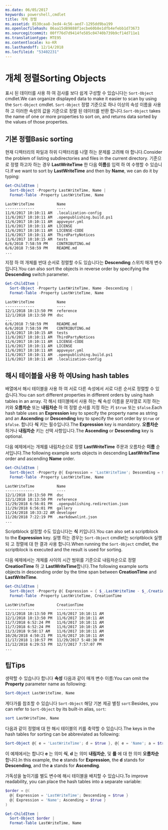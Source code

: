 ```yaml
---
ms.date: 06/05/2017
keywords: powershell,cmdlet
title: 개체 정렬
ms.assetid: 8530caa8-3ed4-4c56-aed7-1295dd9ba199
ms.openlocfilehash: 06aa15d89888f1ecbe60b8e1dfb4efebb1d73673
ms.sourcegitcommit: 00ff76d7d9414fe585c04740b739b9cf14d711e1
ms.translationtype: MTE95
ms.contentlocale: ko-KR
ms.lasthandoff: 12/14/2018
ms.locfileid: "53402231"
---
```

# <a name="sorting-objects"></a><span data-ttu-id="2300c-103">개체 정렬</span><span class="sxs-lookup"><span data-stu-id="2300c-103">Sorting Objects</span></span>

<span data-ttu-id="2300c-104">표시 된 데이터를 사용 하 여 검사를 보다 쉽게 구성할 수 있습니다는 `Sort-Object` cmdlet.</span><span class="sxs-lookup"><span data-stu-id="2300c-104">We can organize displayed data to make it easier to scan by using the `Sort-Object` cmdlet.</span></span> <span data-ttu-id="2300c-105">`Sort-Object` 정렬 기준으로 하나 이상의 속성 이름을 사용 하 고 이러한 속성의 값을 기준으로 정렬 된 데이터를 반환 합니다.</span><span class="sxs-lookup"><span data-stu-id="2300c-105">`Sort-Object` takes the name of one or more properties to sort on, and returns data sorted by the values of those properties.</span></span>

## <a name="basic-sorting"></a><span data-ttu-id="2300c-106">기본 정렬</span><span class="sxs-lookup"><span data-stu-id="2300c-106">Basic sorting</span></span>

<span data-ttu-id="2300c-107">현재 디렉터리의 파일과 하위 디렉터리를 나열 하는 문제를 고려해 야 합니다.</span><span class="sxs-lookup"><span data-stu-id="2300c-107">Consider the problem of listing subdirectories and files in the current directory.</span></span>
<span data-ttu-id="2300c-108">기준으로 정렬 하고자 하는 경우 **LastWriteTime** 한 다음 **이름**를 입력 하 여 수행할 수 있습니다.</span><span class="sxs-lookup"><span data-stu-id="2300c-108">If we want to sort by **LastWriteTime** and then by **Name**, we can do it by typing:</span></span>

```powershell
Get-ChildItem |
  Sort-Object -Property LastWriteTime, Name |
  Format-Table -Property LastWriteTime, Name
```

```output
LastWriteTime          Name
-------------          ----
11/6/2017 10:10:11 AM  .localization-config
11/6/2017 10:10:11 AM  .openpublishing.build.ps1
11/6/2017 10:10:11 AM  appveyor.yml
11/6/2017 10:10:11 AM  LICENSE
11/6/2017 10:10:11 AM  LICENSE-CODE
11/6/2017 10:10:11 AM  ThirdPartyNotices
11/6/2017 10:10:15 AM  tests
6/6/2018 7:58:59 PM    CONTRIBUTING.md
6/6/2018 7:58:59 PM    README.md
...
```

<span data-ttu-id="2300c-109">지정 하 여 개체를 반대 순서로 정렬할 수도 있습니다는 **Descending** 스위치 매개 변수입니다.</span><span class="sxs-lookup"><span data-stu-id="2300c-109">You can also sort the objects in reverse order by specifying the **Descending** switch parameter.</span></span>

```powershell
Get-ChildItem |
  Sort-Object -Property LastWriteTime, Name -Descending |
  Format-Table -Property LastWriteTime, Name
```

```output
LastWriteTime          Name
-------------          ----
12/1/2018 10:13:50 PM  reference
12/1/2018 10:13:50 PM  dsc
...
6/6/2018 7:58:59 PM    README.md
6/6/2018 7:58:59 PM    CONTRIBUTING.md
11/6/2017 10:10:15 AM  tests
11/6/2017 10:10:11 AM  ThirdPartyNotices
11/6/2017 10:10:11 AM  LICENSE-CODE
11/6/2017 10:10:11 AM  LICENSE
11/6/2017 10:10:11 AM  appveyor.yml
11/6/2017 10:10:11 AM  .openpublishing.build.ps1
11/6/2017 10:10:11 AM  .localization-config
```

## <a name="using-hash-tables"></a><span data-ttu-id="2300c-110">해시 테이블을 사용 하 여</span><span class="sxs-lookup"><span data-stu-id="2300c-110">Using hash tables</span></span>

<span data-ttu-id="2300c-111">배열에서 해시 테이블을 사용 하 여 서로 다른 속성에서 서로 다른 순서로 정렬할 수 있습니다.</span><span class="sxs-lookup"><span data-stu-id="2300c-111">You can sort different properties in different orders by using hash tables in an array.</span></span>
<span data-ttu-id="2300c-112">각 해시 테이블에서 사용 하는 **식** 속성 이름을 문자열로 지정 하는 키와 **오름차순** 또는 **내림차순** 하 여 정렬 순서를 지정 하는 키 `$true` 또는 `$false`.</span><span class="sxs-lookup"><span data-stu-id="2300c-112">Each hash table uses an **Expression** key to specify the property name as string and an **Ascending** or **Descending** key to specify the sort order by `$true` or `$false`.</span></span>
<span data-ttu-id="2300c-113">합니다 **식** 키는 필수입니다.</span><span class="sxs-lookup"><span data-stu-id="2300c-113">The **Expression** key is mandatory.</span></span>
<span data-ttu-id="2300c-114">**오름차순** 하거나 **내림차순** 키는 선택 사항입니다.</span><span class="sxs-lookup"><span data-stu-id="2300c-114">The **Ascending** or **Descending** key is optional.</span></span>

<span data-ttu-id="2300c-115">다음 예제에서는 개체를 내림차순으로 정렬 **LastWriteTime** 주문과 오름차순 **이름** 순서입니다.</span><span class="sxs-lookup"><span data-stu-id="2300c-115">The following example sorts objects in descending **LastWriteTime** order and ascending **Name** order.</span></span>

```powershell
Get-ChildItem |
  Sort-Object -Property @{ Expression = 'LastWriteTime'; Descending = $true }, @{ Expression = 'Name'; Ascending = $true } |
  Format-Table -Property LastWriteTime, Name
```

```output
LastWriteTime          Name
-------------          ----
12/1/2018 10:13:50 PM  dsc
12/1/2018 10:13:50 PM  reference
11/29/2018 6:56:01 PM  .openpublishing.redirection.json
11/29/2018 6:56:01 PM  gallery
11/24/2018 10:33:22 AM developer
11/20/2018 7:22:19 PM  .markdownlint.json
...
```

<span data-ttu-id="2300c-116">Scriptblock 설정할 수도 있습니다는 **식** 키입니다.</span><span class="sxs-lookup"><span data-stu-id="2300c-116">You can also set a scriptblock to the **Expression** key.</span></span>
<span data-ttu-id="2300c-117">실행 하는 경우는 `Sort-Object` cmdlet는 scriptblock 실행 되 고 정렬에 대 한 결과 사용 합니다.</span><span class="sxs-lookup"><span data-stu-id="2300c-117">When running the `Sort-Object` cmdlet, the scriptblock is executed and the result is used for sorting.</span></span>

<span data-ttu-id="2300c-118">다음 예제에서는 개체를 사이의 시간 범위를 기준으로 내림차순으로 정렬 **CreationTime** 하 고 **LastWriteTime**합니다.</span><span class="sxs-lookup"><span data-stu-id="2300c-118">The following example sorts objects in descending order by the time span between **CreationTime** and **LastWriteTime**.</span></span>

```powershell
Get-ChildItem |
  Sort-Object -Property @{ Expression = { $_.LastWriteTime - $_.CreationTime }; Descending = $true } |
  Format-Table -Property LastWriteTime, CreationTime
```

```output
LastWriteTime          CreationTime
-------------          ------------
12/1/2018 10:13:50 PM  11/6/2017 10:10:11 AM
12/1/2018 10:13:50 PM  11/6/2017 10:10:11 AM
11/7/2018 6:52:24 PM   11/6/2017 10:10:11 AM
11/7/2018 6:52:24 PM   11/6/2017 10:10:15 AM
11/3/2018 9:58:17 AM   11/6/2017 10:10:11 AM
10/26/2018 4:50:21 PM  11/6/2017 10:10:11 AM
11/17/2018 1:10:57 PM  11/29/2017 5:48:30 PM
11/12/2018 6:29:53 PM  12/7/2017 7:57:07 PM
...
```

## <a name="tips"></a><span data-ttu-id="2300c-119">팁</span><span class="sxs-lookup"><span data-stu-id="2300c-119">Tips</span></span>

<span data-ttu-id="2300c-120">생략할 수 있습니다 합니다 **속성** 다음과 같이 매개 변수 이름:</span><span class="sxs-lookup"><span data-stu-id="2300c-120">You can omit the **Property** parameter name as following:</span></span>

```powershell
Sort-Object LastWriteTime, Name
```

<span data-ttu-id="2300c-121">게다가를 참조할 수 있습니다 `Sort-Object` 해당 기본 제공 별칭 `sort`:</span><span class="sxs-lookup"><span data-stu-id="2300c-121">Besides, you can refer to `Sort-Object` by its built-in alias, `sort`:</span></span>

```powershell
sort LastWriteTime, Name
```

<span data-ttu-id="2300c-122">다음과 같이 정렬에 대 한 해시 테이블의 키를 축약할 수 있습니다.</span><span class="sxs-lookup"><span data-stu-id="2300c-122">The keys in the hash tables for sorting can be abbreviated as following:</span></span>

```powershell
Sort-Object @{ e = 'LastWriteTime'; d = $true }, @{ e = 'Name'; a = $true }
```

<span data-ttu-id="2300c-123">이 예제에서는 합니다 **e** 는 의미 **식**, **d** 는 의미 **내림차순**, 및 **를** 에 대 한 의미 **오름차순**합니다.</span><span class="sxs-lookup"><span data-stu-id="2300c-123">In this example, the **e** stands for **Expression**, the **d** stands for **Descending**, and the **a** stands for **Ascending**.</span></span>

<span data-ttu-id="2300c-124">가독성을 높이기를 별도 변수에 해시 테이블을 배치할 수 있습니다.</span><span class="sxs-lookup"><span data-stu-id="2300c-124">To improve readability, you can place the hash tables into a separate variable:</span></span>

```powershell
$order = @(
  @{ Expression = 'LastWriteTime'; Descending = $true }
  @{ Expression = 'Name'; Ascending = $true }
)

Get-ChildItem |
  Sort-Object $order |
  Format-Table LastWriteTime, Name
```